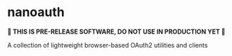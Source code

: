 # nanoauth

**🚨 THIS IS PRE-RELEASE SOFTWARE, DO NOT USE IN PRODUCTION YET 🚨**

A collection of lightweight browser-based OAuth2 utilities and clients
